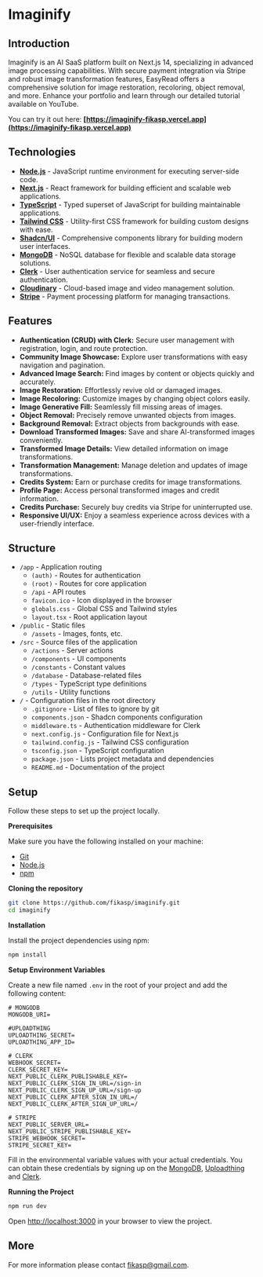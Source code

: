# Imaginify

## Introduction

Imaginify is an AI SaaS platform built on Next.js 14, specializing in advanced image processing capabilities. With secure payment integration via Stripe and robust image transformation features, EasyRead offers a comprehensive solution for image restoration, recoloring, object removal, and more. Enhance your portfolio and learn through our detailed tutorial available on YouTube.

You can try it out here: **[https://imaginify-fikasp.vercel.app](https://imaginify-fikasp.vercel.app)**

## Technologies

- **[Node.js](https://nodejs.org/en/docs/)** - JavaScript runtime environment for executing server-side code.
- **[Next.js](https://nextjs.org/docs)** - React framework for building efficient and scalable web applications.
- **[TypeScript](https://www.typescriptlang.org/docs/)** - Typed superset of JavaScript for building maintainable applications.
- **[Tailwind CSS](https://tailwindcss.com/docs)** - Utility-first CSS framework for building custom designs with ease.
- **[Shadcn/UI](https://ui.shadcn.com/docs)** - Comprehensive components library for building modern user interfaces.
- **[MongoDB](https://docs.mongodb.com/)** - NoSQL database for flexible and scalable data storage solutions.
- **[Clerk](https://clerk.com/docs)** - User authentication service for seamless and secure authentication.
- **[Cloudinary](https://cloudinary.com/documentation)** - Cloud-based image and video management solution.
- **[Stripe](https://stripe.com/docs)** - Payment processing platform for managing transactions.

## Features

- **Authentication (CRUD) with Clerk:** Secure user management with registration, login, and route protection.
- **Community Image Showcase:** Explore user transformations with easy navigation and pagination.
- **Advanced Image Search:** Find images by content or objects quickly and accurately.
- **Image Restoration:** Effortlessly revive old or damaged images.
- **Image Recoloring:** Customize images by changing object colors easily.
- **Image Generative Fill:** Seamlessly fill missing areas of images.
- **Object Removal:** Precisely remove unwanted objects from images.
- **Background Removal:** Extract objects from backgrounds with ease.
- **Download Transformed Images:** Save and share AI-transformed images conveniently.
- **Transformed Image Details:** View detailed information on image transformations.
- **Transformation Management:** Manage deletion and updates of image transformations.
- **Credits System:** Earn or purchase credits for image transformations.
- **Profile Page:** Access personal transformed images and credit information.
- **Credits Purchase:** Securely buy credits via Stripe for uninterrupted use.
- **Responsive UI/UX:** Enjoy a seamless experience across devices with a user-friendly interface.

## Structure

- `/app` - Application routing
  - `(auth)` - Routes for authentication
  - `(root)` - Routes for core application
  - `/api` - API routes
  - `favicon.ico` - Icon displayed in the browser
  - `globals.css` - Global CSS and Tailwind styles
  - `layout.tsx` - Root application layout
- `/public` - Static files
  - `/assets` - Images, fonts, etc.
- `/src` - Source files of the application
  - `/actions` - Server actions
  - `/components` - UI components
  - `/constants` - Constant values
  - `/database` - Database-related files
  - `/types` - TypeScript type definitions
  - `/utils` - Utility functions
- `/` - Configuration files in the root directory
  - `.gitignore` - List of files to ignore by git
  - `components.json` - Shadcn components configuration
  - `middleware.ts` - Authentication middleware for Clerk
  - `next.config.js` - Configuration file for Next.js
  - `tailwind.config.js` - Tailwind CSS configuration
  - `tsconfig.json` - TypeScript configuration
  - `package.json` - Lists project metadata and dependencies
  - `README.md` - Documentation of the project

## Setup

Follow these steps to set up the project locally.

**Prerequisites**

Make sure you have the following installed on your machine:

- [Git](https://git-scm.com/)
- [Node.js](https://nodejs.org/en)
- [npm](https://www.npmjs.com/)

**Cloning the repository**

```bash
git clone https://github.com/fikasp/imaginify.git
cd imaginify
```

**Installation**

Install the project dependencies using npm:

```bash
npm install
```

**Setup Environment Variables**

Create a new file named `.env` in the root of your project and add the following content:

```env
# MONGODB
MONGODB_URI=

#UPLOADTHING
UPLOADTHING_SECRET=
UPLOADTHING_APP_ID=

# CLERK
WEBHOOK_SECRET=
CLERK_SECRET_KEY=
NEXT_PUBLIC_CLERK_PUBLISHABLE_KEY=
NEXT_PUBLIC_CLERK_SIGN_IN_URL=/sign-in
NEXT_PUBLIC_CLERK_SIGN_UP_URL=/sign-up
NEXT_PUBLIC_CLERK_AFTER_SIGN_IN_URL=/
NEXT_PUBLIC_CLERK_AFTER_SIGN_UP_URL=/

# STRIPE
NEXT_PUBLIC_SERVER_URL=
NEXT_PUBLIC_STRIPE_PUBLISHABLE_KEY=
STRIPE_WEBHOOK_SECRET=
STRIPE_SECRET_KEY=
```

Fill in the environmental variable values with your actual credentials.
You can obtain these credentials by signing up on the [MongoDB](https://www.mongodb.com/), [Uploadthing](https://uploadthing.com) and [Clerk](https://clerk.com/).

**Running the Project**

```bash
npm run dev
```

Open [http://localhost:3000](http://localhost:3000) in your browser to view the project.

## More

For more information please contact [fikasp@gmail.com](mailto:fikasp@gmail.com).
